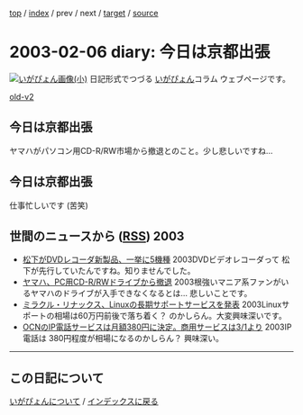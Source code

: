 [top](https://igapyon.github.io/diary/) 
 / [index](https://igapyon.github.io/diary/2003/index.html) 
 / prev 
 / next 
 / [target](https://igapyon.github.io/diary/2003/ig030206.html) 
 / [source](https://github.com/igapyon/diary/blob/gh-pages/2003/ig030206.html.src.md) 

2003-02-06 diary: 今日は京都出張
=====================================================================================================
[![いがぴょん画像(小)](https://igapyon.github.io/diary/images/iga200306s.jpg "いがぴょん")](https://igapyon.github.io/diary/memo/memoigapyon.html) 日記形式でつづる [いがぴょん](https://igapyon.github.io/diary/memo/memoigapyon.html)コラム ウェブページです。

[old-v2](ig030206-orig.html)

## 今日は京都出張

ヤマハがパソコン用CD-R/RW市場から撤退とのこと。少し悲しいですね…


## 今日は京都出張

仕事忙しいです (苦笑)

## 世間のニュースから ([RSS](ig030206-news.xml)) 2003


* [松下がDVDレコーダ新製品、一挙に5機種](http://www.zdnet.co.jp/news/0302/05/njbt_02.html)  2003DVDビデオレコーダって 松下が先行していたんですね。知りませんでした。
* [ヤマハ、PC用CD-R/RWドライブから撤退](http://www.zdnet.co.jp/news/0302/05/njbt_03.html)  2003根強いマニア系ファンがいるヤマハのドライブが入手できなくなるとは… 悲しいことです。
* [ミラクル・リナックス、Linuxの長期サポートサービスを発表](http://linux.ascii24.com/linux/news/today/2003/02/04/641608-000.html)  2003Linuxサポートの相場は60万円前後で落ち着く？ のかしらん。大変興味深いです。
* [OCNのIP電話サービスは月額380円に決定。商用サービスは3/1より](http://www.zdnet.co.jp/broadband/0302/05/lp12.html)  2003IP電話は 380円程度が相場になるのかしらん？ 興味深い。


----------------------------------------------------------------------------------------------------

## この日記について
[いがぴょんについて](https://igapyon.github.io/diary/memo/memoigapyon.html) / [インデックスに戻る](https://igapyon.github.io/diary/idxall.html)
